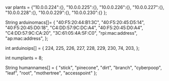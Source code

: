 var plants = {"10.0.0.224":{},
              "10.0.0.225":{},
              "10.0.0.226":{},
              "10.0.0.227":{},
              "10.0.0.228":{},
              "10.0.0.229":{},
              "10.0.0.230":{}
              };

String arduinomacs[]= { 
"40:F5:20:44:B1:3C",
"40:F5:20:45:D5:14",
"40:F5:20:45:D0:18",
"C4:DD:57:9C:DC:A4",
"40:F5:20:45:D0:A4",
"C4:DD:57:9C:CA:20",
"3C:61:05:4A:5F:C0",
"rpi:mac:address",
"ap:mac:address",
};

int arduinoips[] = {
  224,
  225,
  226,
  227,
  228,
  229,
  230,
  74,
  203,
};

int numplants = 8;

String humannames[] = { 
  "stick",
  "pinecone",
  "dirt",
  "branch",
  "cyberpoop",
  "leaf",
  "root",
  "mothertree",
  "accesspoint"
};
              